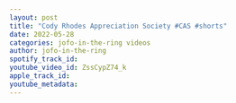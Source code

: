 ```yaml
---
layout: post
title: "Cody Rhodes Appreciation Society #CAS #shorts"
date: 2022-05-28
categories: jofo-in-the-ring videos
author: jofo-in-the-ring
spotify_track_id: 
youtube_video_id: ZssCypZ74_k
apple_track_id: 
youtube_metadata: 
---
```


